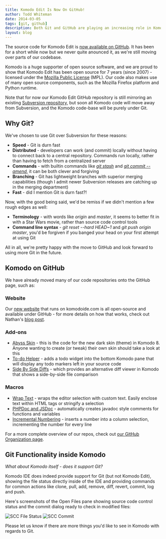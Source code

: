 ```yaml
---
title: Komodo Edit Is Now On GitHub!
author: Todd Whiteman
date: 2014-03-05
tags: [git, github]
description: Both Git and GitHub are playing an increasing role in Komodo's development process. See how, why and where the Komodo team are using Git for source code control.
layout: blog
---
```


<a style="font-size: 128px; margin: 10px;" href="https://github.com/Komodo/KomodoEdit" class="push-right">
    <i class="icon icon-github"></i>
</a>

The source code for Komodo Edit is [now available on GitHub][github]. It has been for a short while now but we never quite anounced it, as we're still moving over parts of our codebase.

Komodo is a huge supporter of open source software, and we are proud to show
that Komodo Edit has been open source for 7 years (since 2007) - licensed
under the [Mozilla Public License](http://en.wikipedia.org/wiki/Mozilla_Public_License)
(MPL). Our code also makes use of many open source components, such as the
Mozilla Firefox platform and Python runtime.

Note that for now our Komodo Edit GitHub repository is still mirroring an
existing [Subversion repository](http://svn.openkomodo.com/openkomodo), but soon
all Komodo code will move away from Subversion, and the Komodo code-base will be
purely under Git.

## Why Git?

We've chosen to use Git over Subversion for these reasons:

  * **Speed** - Git is durn fast
  * **Distributed** - developers can work (and commit) locally without having
    to connect back to a central repository. Commands run locally, rather than
    having to fetch from a centralized server
  * **Commands** - with builtin commands like
    *[git stash](https://www.kernel.org/pub/software/scm/git/docs/git-stash.html)*
    and
    *[git commit --amend](https://www.kernel.org/pub/software/scm/git/docs/git-commit.html)*,
    it can be both clever and forgiving
  * **Branching** - Git has lightweight branches with superior
    merging capabilities (though I admit newer Subversion releases are
    catching up in the merging department)
  * **Fast** - did I mention Git is durn fast?!

Now, with the good being said, we'd be remiss if we didn't mention a few rough
edges as well:

  * **Terminology** - with words like *origin* and *master*, it seems to better
    fit in with a Star Wars movie, rather than source code control tools
  * **Command line syntax** - *git reset --hard HEAD~1* and *git push origin
    master*, you'd be forgiven if you banged your head on your first attempt at
    using Git

All in all, we're pretty happy with the move to GitHub and look forward to using
more Git in the future.

## Komodo on GitHub

We have already moved many of our code repositories onto the GitHub page, such as:

### Website

Our [new website](https://github.com/Komodo/komodo-website) that runs
on komodoide.com is all open-source and available under GitHub - for more
details on how that works, check out Nathan's
[blog post](http://komodoide.com/blog/2014-02/new-website-launched/).

### Add-ons

  * [Abyss Skin](https://github.com/Komodo/Mel) - this is the code for the new
    dark skin (theme) in Komodo 8. Anyone wanting to create (or tweak) their own
    skin should take a look at this
  * [To-do Helper](https://github.com/Komodo/Todo) - adds a todo widget into the
    bottom Komodo pane that will display any todo markers left in your source
    code
  * [Side By Side Diffs](https://github.com/Komodo/SideBySideDiff) - which
    provides an alternative diff viewer in Komodo that shows a side-by-side file
    comparison

### Macros

  * [Wrap Text](https://github.com/Komodo/macros#wrap-text) - wraps the editor
    selection with custom text. Easily enclose text within HTML tags or
    stringify a selection
  * [PHPDoc and JSDoc](https://github.com/Komodo/macros#phpdoc-and-jsdoc) -
    automatically creates javadoc style comments for functions and variables
  * [Incremental
    Numbering](https://github.com/Komodo/macros#incremental-numbering) - inserts
    a number into a column selection, incrementing the number for every line

For a more complete overview of our repos, check out [our GitHub Organization page][github org].

## Git Functionality inside Komodo

*What about Komodo itself - does it support Git?*

Komodo IDE does indeed provide support for Git (but not Komodo Edit), showing
the file status directly inside of the IDE and providing commands for common
actions like clone, pull, add, remove, diff, revert, commit, log and push.

Here's screenshots of the Open Files pane showing source code control status and
the commit dialog ready to check in modified files:

<div class="centered">
    <img alt="SCC File Status" src="/images/blog/2014-03/scc_file_status.png">
    <img alt="SCC Commit"      src="/images/blog/2014-03/scc_commit.png">
</div>

Please let us know if there are more things you'd like to see in Komodo with
regards to Git.

   [github]: https://github.com/Komodo/KomodoEdit "Komodo Edit on GitHub"
   [github org]: https://github.com/Komodo/ "The Komodo Organization on GitHub"
